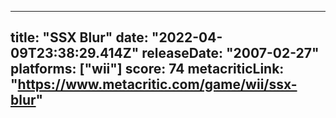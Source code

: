 
---
title: "SSX Blur"
date: "2022-04-09T23:38:29.414Z"
releaseDate: "2007-02-27"
platforms: ["wii"]
score: 74
metacriticLink: "https://www.metacritic.com/game/wii/ssx-blur"
---
